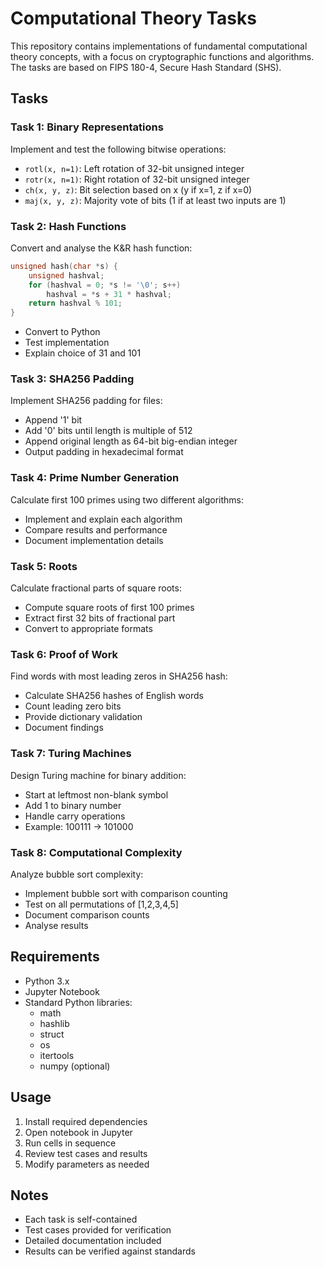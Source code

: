 # Computational Theory Tasks

This repository contains implementations of fundamental computational theory concepts, with a focus on cryptographic functions and algorithms. The tasks are based on FIPS 180-4, Secure Hash Standard (SHS).

## Tasks

### Task 1: Binary Representations
Implement and test the following bitwise operations:
- `rotl(x, n=1)`: Left rotation of 32-bit unsigned integer
- `rotr(x, n=1)`: Right rotation of 32-bit unsigned integer
- `ch(x, y, z)`: Bit selection based on x (y if x=1, z if x=0)
- `maj(x, y, z)`: Majority vote of bits (1 if at least two inputs are 1)

### Task 2: Hash Functions
Convert and analyse the K&R hash function:
```c
unsigned hash(char *s) {
    unsigned hashval;
    for (hashval = 0; *s != '\0'; s++)
        hashval = *s + 31 * hashval;
    return hashval % 101;
}
```
- Convert to Python
- Test implementation
- Explain choice of 31 and 101

### Task 3: SHA256 Padding
Implement SHA256 padding for files:
- Append '1' bit
- Add '0' bits until length is multiple of 512
- Append original length as 64-bit big-endian integer
- Output padding in hexadecimal format

### Task 4: Prime Number Generation
Calculate first 100 primes using two different algorithms:
- Implement and explain each algorithm
- Compare results and performance
- Document implementation details

### Task 5: Roots
Calculate fractional parts of square roots:
- Compute square roots of first 100 primes
- Extract first 32 bits of fractional part
- Convert to appropriate formats

### Task 6: Proof of Work
Find words with most leading zeros in SHA256 hash:
- Calculate SHA256 hashes of English words
- Count leading zero bits
- Provide dictionary validation
- Document findings

### Task 7: Turing Machines
Design Turing machine for binary addition:
- Start at leftmost non-blank symbol
- Add 1 to binary number
- Handle carry operations
- Example: 100111 → 101000

### Task 8: Computational Complexity
Analyze bubble sort complexity:
- Implement bubble sort with comparison counting
- Test on all permutations of [1,2,3,4,5]
- Document comparison counts
- Analyse results

## Requirements
- Python 3.x
- Jupyter Notebook
- Standard Python libraries:
  - math
  - hashlib
  - struct
  - os
  - itertools
  - numpy (optional)

## Usage
1. Install required dependencies
2. Open notebook in Jupyter
3. Run cells in sequence
4. Review test cases and results
5. Modify parameters as needed

## Notes
- Each task is self-contained
- Test cases provided for verification
- Detailed documentation included
- Results can be verified against standards